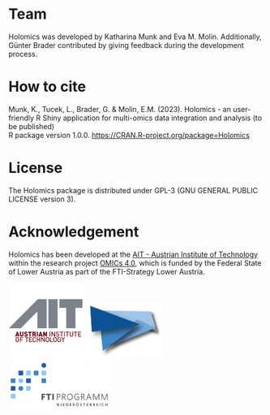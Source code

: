 # Team
Holomics was developed by Katharina Munk and Eva M. Molin. Additionally, Günter Brader contributed by giving feedback during the development process.

# How to cite
Munk, K., Tucek, L., Brader, G. & Molin, E.M. (2023). Holomics - an user-friendly R Shiny application for multi-omics data integration and analysis (to be published)<br>
R package version 1.0.0. https://CRAN.R-project.org/package=Holomics
# License
The Holomics package is distributed under GPL-3 (GNU GENERAL PUBLIC LICENSE version 3).

# Acknowledgement
Holomics has been developed at the <a class='mixOmics-link' href="https://www.ait.ac.at/" rel="noreferrer noopener" target="_blank">AIT - Austrian Institute of Technology</a> within the research project <a class='mixOmics-link' href="https://metabolomics-ifa.boku.ac.at/omics40project/" rel="noreferrer noopener" target="_blank">OMICs 4.0</a>, which is funded by the Federal State of Lower Austria as part of the FTI-Strategy Lower Austria.

<img src="img/logo_ait.png" width="150px">
<img src="img/LogoOMICS.png" width="150px">

<img src="img/FTI-Programm_Logo.png" width="200px">
